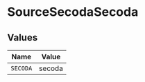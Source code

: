 # SourceSecodaSecoda


## Values

| Name     | Value    |
| -------- | -------- |
| `SECODA` | secoda   |